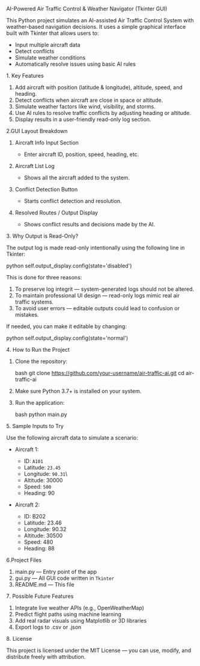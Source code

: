  AI-Powered Air Traffic Control & Weather Navigator (Tkinter GUI)

This Python project simulates an AI-assisted Air Traffic Control System with weather-based navigation decisions. It uses a simple graphical interface built with   Tkinter that allows users to:

- Input multiple aircraft data
- Detect conflicts
- Simulate weather conditions
- Automatically resolve issues using basic AI rules



 1️. Key Features

1. Add aircraft with position (latitude & longitude), altitude, speed, and heading.
2. Detect conflicts when aircraft are close in space or altitude.
3. Simulate weather factors like wind, visibility, and storms.
4. Use AI rules to resolve traffic conflicts by adjusting heading or altitude.
5. Display results in a user-friendly read-only log section.



 2️.GUI Layout Breakdown

1. Aircraft Info Input Section  
   - Enter aircraft ID, position, speed, heading, etc.

2. Aircraft List Log  
   - Shows all the aircraft added to the system.

3. Conflict Detection Button 
   - Starts conflict detection and resolution.

4. Resolved Routes / Output Display 
   - Shows conflict results and decisions made by the AI.



 3️. Why Output is Read-Only?

The output log is made read-only intentionally using the following line in Tkinter:

python
self.output_display.config(state='disabled')


This is done for three reasons:

1. To preserve log integrit — system-generated logs should not be altered.
2. To maintain professional UI design — read-only logs mimic real air traffic systems.
3. To avoid user errors — editable outputs could lead to confusion or mistakes.

If needed, you can make it editable by changing:

python
self.output_display.config(state='normal')




4️. How to Run the Project

1. Clone the repository:

   bash
   git clone https://github.com/your-username/air-traffic-ai.git
   cd air-traffic-ai
   

2. Make sure Python 3.7+ is installed on your system.

3. Run the application:

   bash
   python main.py
   



 5️. Sample Inputs to Try

Use the following aircraft data to simulate a scenario:

* Aircraft 1:

  * ID: `A101`
  * Latitude: `23.45`
  * Longitude: `90.31`\
  *  Altitude: 30000
  * Speed: `500`
  * Heading: 90

* Aircraft 2:

  * ID: B202
  * Latitude: 23.46
  * Longitude: 90.32
  * Altitude: 30500
  * Speed: 480
  * Heading: 88




 6️.Project Files

1. main.py — Entry point of the app
2. gui.py — All GUI code written in `Tkinter`
3. README.md — This file



 7️. Possible Future Features

1. Integrate live weather APIs (e.g., OpenWeatherMap)
2. Predict flight paths using machine learning
3. Add real radar visuals using Matplotlib or 3D libraries
4. Export logs to .csv or .json



 8️. License

This project is licensed under the MIT License — you can use, modify, and distribute freely with attribution.





